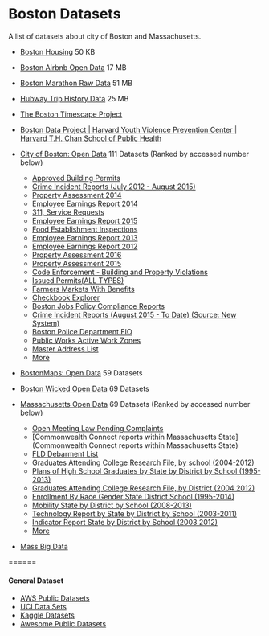 # Boston Datasets
A list of datasets about city of Boston and Massachusetts.

* [Boston Housing](https://archive.ics.uci.edu/ml/datasets/Housing) 50 KB	
* [Boston Airbnb Open Data](https://www.kaggle.com/airbnb/boston) 17 MB	
* [Boston Marathon Raw Data](https://github.com/llimllib/bostonmarathon) 51 MB
* [Hubway Trip History Data](http://hubwaydatachallenge.org) 25 MB
* [The Boston Timescape Project](http://timescape.mit.edu)
* [Boston Data Project | Harvard Youth Violence Prevention Center | Harvard T.H. Chan School of Public Health](https://www.hsph.harvard.edu/hyvpc/research/)
* [City of Boston: Open Data](https://data.cityofboston.gov/browse?limitTo=datasets) 111 Datasets
  (Ranked by accessed number below)
  * [Approved Building Permits](https://data.cityofboston.gov/Permitting/Approved-Building-Permits/msk6-43c6)
  * [Crime Incident Reports (July 2012 - August 2015) ](https://data.cityofboston.gov/Public-Safety/Crime-Incident-Reports-July-2012-August-2015-Sourc/7cdf-6fgx)
  * [Property Assessment 2014](https://data.cityofboston.gov/dataset/Property-Assessment-2014/qz7u-kb7x)
  * [Employee Earnings Report 2014](https://data.cityofboston.gov/Finance/Employee-Earnings-Report-2014/4swk-wcg8)
  * [311, Service Requests](https://data.cityofboston.gov/City-Services/311-Service-Requests/awu8-dc52)
  * [Employee Earnings Report 2015](https://data.cityofboston.gov/Finance/Employee-Earnings-Report-2015/ah28-sywy)
  * [Food Establishment Inspections](https://data.cityofboston.gov/Health/Food-Establishment-Inspections/qndu-wx8w)
  * [Employee Earnings Report 2013](https://data.cityofboston.gov/Finance/Employee-Earnings-Report-2013/54s2-yxpg)
  * [Employee Earnings Report 2012](https://data.cityofboston.gov/Finance/Employee-Earnings-Report-2012/effb-uspk)
  * [Property Assessment 2016](https://data.cityofboston.gov/Permitting/Property-Assessment-2016/i7w8-ure5)
  * [Property Assessment 2015](https://data.cityofboston.gov/Permitting/Property-Assessment-2015/yv8c-t43q)
  * [Code Enforcement - Building and Property Violations](https://data.cityofboston.gov/Permitting/Code-Enforcement-Building-and-Property-Violations/8sq6-p7et)
  * [Issued Permits(ALL TYPES)](https://data.cityofboston.gov/Permitting/Issued-Permits-ALL-TYPES-/2hre-tvqe)
  * [Farmers Markets With Benefits](https://data.cityofboston.gov/Health/Farmers-Markets-With-Benefits/udwx-qxp4)
  * [Checkbook Explorer](https://data.cityofboston.gov/Finance/Checkbook-Explorer/gqai-h7bg)
  * [Boston Jobs Policy Compliance Reports](https://data.cityofboston.gov/City-Services/Boston-Jobs-Policy-Compliance-Reports/uycd-mi6b)
  * [Crime Incident Reports (August 2015 - To Date) (Source: New System) ](https://data.cityofboston.gov/Public-Safety/Crime-Incident-Reports-August-2015-To-Date-Source-/fqn4-4qap)
  * [Boston Police Department FIO](https://data.cityofboston.gov/Public-Safety/Boston-Police-Department-FIO/xmmk-i78r)
  * [Public Works Active Work Zones](https://data.cityofboston.gov/Permitting/Public-Works-Active-Work-Zones/4xn9-dedu)
  * [Master Address List](https://data.cityofboston.gov/City-Services/Master-Address-List/t85d-b449)
  * [More](https://data.cityofboston.gov/browse?limitTo=datasets)

* [BostonMaps: Open Data](http://bostonopendata.boston.opendata.arcgis.com/datasets?sort_by=relevance) 59 Datasets
* [Boston Wicked Open Data](https://boston.opendatasoft.com/explore/?sort=modified) 69 Datasets

* [Massachusetts Open Data](https://data.mass.gov/browse) 69 Datasets
  (Ranked by accessed number below)
  * [Open Meeting Law Pending Complaints](https://data.mass.gov/dataset/Open-Meeting-Law-Pending-Complaints/7znt-2w6a)
  * [Commonwealth Connect reports within Massachusetts State](Commonwealth Connect reports within Massachusetts State)
  * [FLD Debarment List](https://data.mass.gov/dataset/FLD-Debarment-List/gccc-c83i)
  * [Graduates Attending College Research File, by school (2004-2012)](https://data.mass.gov/Education/Graduates-Attending-College-Research-File-by-schoo/grya-vhq5)
  * [Plans of High School Graduates by State by District by School (1995-2013)](https://data.mass.gov/Education/Plans-of-High-School-Graduates-by-State-by-Distric/4gjc-rc88)
  * [Graduates Attending College Research File, by District (2004 2012)](https://data.mass.gov/Education/Graduates-Attending-College-Research-File-by-Distr/bgnd-qn7b)
  * [Enrollment By Race Gender State District School (1995-2014)](https://data.mass.gov/Education/Enrollment-By-Race-Gender-State-District-School-19/rse6-bh87)
  * [Mobility State by District by School (2008-2013)](https://data.mass.gov/Education/Mobility-State-by-District-by-School-2008-2013-/vh84-t9k7)
  * [Technology Report by State by District by School (2003-2011)](https://data.mass.gov/Education/Technology-Report-by-State-by-District-by-School-2/c2he-p42r)
  * [Indicator Report State by District by School (2003 2012)](https://data.mass.gov/Education/Indicator-Report-State-by-District-by-School-2003-/4qfy-663k)
  * [More](https://data.mass.gov/browse)
  
* [Mass Big Data](http://massbigdata.org/data)

======
#### General Dataset 
* [AWS Public Datasets](https://aws.amazon.com/public-datasets/)
* [UCI Data Sets](https://archive.ics.uci.edu/ml/datasets.html)
* [Kaggle Datasets](https://www.kaggle.com/datasets)
* [Awesome Public Datasets](https://github.com/caesar0301/awesome-public-datasets)
	

		
		
		
		
	
		
